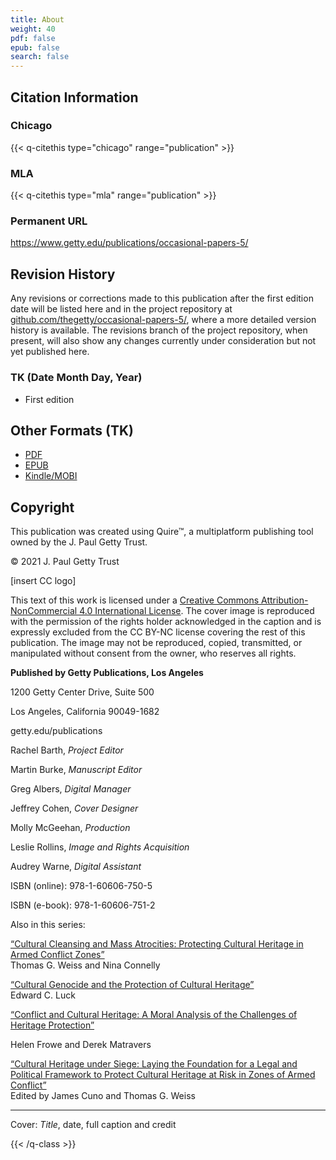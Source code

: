 ```yaml
---
title: About
weight: 40
pdf: false
epub: false
search: false
---
```


<div class="backmatter">

## Citation Information

### Chicago

{{< q-citethis type="chicago" range="publication" >}}

### MLA

{{< q-citethis type="mla" range="publication" >}}

### Permanent URL

https://www.getty.edu/publications/occasional-papers-5/

## Revision History

Any revisions or corrections made to this publication after the first edition date will be listed here and in the project repository at [github.com/thegetty/occasional-papers-5/](https://github.com/thegetty/occasional-papers-5/), where a more detailed version history is available. The revisions branch of the project repository, when present, will also show any changes currently under consideration but not yet published here.

### TK (Date Month Day, Year)

  - First edition

## Other Formats (TK)

  - [PDF](/downloads/CunoWeiss_CulturalHeritageUnderSiege.pdf)
  - [EPUB](/downloads/CunoWeiss_CulturalHeritageUnderSiege.epub)
  - [Kindle/MOBI](/downloads/CunoWeiss_CulturalHeritageUnderSiege.mobi)

## Copyright

This publication was created using Quire™, a multiplatform publishing tool owned by the J. Paul Getty Trust.

© 2021 J. Paul Getty Trust

\[insert CC logo\]

This text of this work is licensed under a [Creative Commons Attribution-NonCommercial 4.0 International License](https://creativecommons.org/licenses/by-nc/4.0/). The cover image is reproduced with the permission of the rights holder acknowledged in the caption and is expressly excluded from the CC BY-NC license covering the rest of this publication. The image may not be reproduced, copied, transmitted, or manipulated without consent from the owner, who reserves all rights.

**Published by Getty Publications, Los Angeles**

1200 Getty Center Drive, Suite 500

Los Angeles, California 90049-1682

getty.edu/publications

Rachel Barth, *Project Editor*

Martin Burke, *Manuscript Editor*

Greg Albers, *Digital Manager*

Jeffrey Cohen, *Cover Designer*

Molly McGeehan, *Production*

Leslie Rollins, *Image and Rights Acquisition*

Audrey Warne, *Digital Assistant*

ISBN (online): 978-1-60606-750-5

ISBN (e-book): 978-1-60606-751-2

Also in this series:

[“Cultural Cleansing and Mass Atrocities: Protecting Cultural Heritage in Armed Conflict Zones”](http://getty.edu/publications/pdfs/CulturalCleansing_Weiss_Connelly.pdf)\
Thomas G. Weiss and Nina Connelly

[“Cultural Genocide and the Protection of Cultural Heritage”](http://getty.edu/publications/pdfs/CulturalGenocide_Luck.pdf)\
Edward C. Luck

[“Conflict and Cultural Heritage: A Moral Analysis of the Challenges of Heritage Protection”](https://occasional-papers-3.netlify.app/)

Helen Frowe and Derek Matravers

[“Cultural Heritage under Siege: Laying the Foundation for a Legal and Political Framework to Protect Cultural Heritage at Risk in Zones of Armed Conflict”](https://www.getty.edu/publications/occasional-papers-4/)\
Edited by James Cuno and Thomas G. Weiss


---

Cover: *Title*, date, full caption and credit


{{< /q-class >}}

</div>
